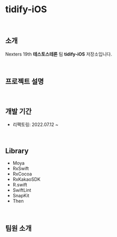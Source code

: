 # tidify-iOS

<br>

## 소개

Nexters 19th **테스토스테론** 팀 **tidify-iOS** 저장소입니다.

<br>

## 프로젝트 설명


<br>

## 개발 기간
- 리팩토링: 2022.07.12 ~

<br>

## Library

- Moya
- RxSwift
- RxCocoa
- RxKakaoSDK
- R.swift
- SwiftLint
- SnapKit
- Then

<br>

## 팀원 소개
